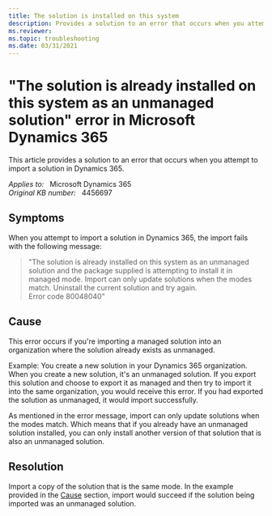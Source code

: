```yaml
---
title: The solution is installed on this system
description: Provides a solution to an error that occurs when you attempt to import a solution in Dynamics 365.
ms.reviewer: 
ms.topic: troubleshooting
ms.date: 03/31/2021
---
```

# "The solution is already installed on this system as an unmanaged solution" error in Microsoft Dynamics 365

This article provides a solution to an error that occurs when you attempt to import a solution in Dynamics 365.

_Applies to:_ &nbsp; Microsoft Dynamics 365  
_Original KB number:_ &nbsp; 4456697

## Symptoms

When you attempt to import a solution in Dynamics 365, the import fails with the following message:

> "The solution is already installed on this system as an unmanaged solution and the package supplied is attempting to install it in managed mode. Import can only update solutions when the modes match. Uninstall the current solution and try again.  
Error code 80048040"

## Cause

This error occurs if you're importing a managed solution into an organization where the solution already exists as unmanaged.

Example: You create a new solution in your Dynamics 365 organization. When you create a new solution, it's an unmanaged solution. If you export this solution and choose to export it as managed and then try to import it into the same organization, you would receive this error. If you had exported the solution as unmanaged, it would import successfully.

As mentioned in the error message, import can only update solutions when the modes match. Which means that if you already have an unmanaged solution installed, you can only install another version of that solution that is also an unmanaged solution.

## Resolution

Import a copy of the solution that is the same mode. In the example provided in the [Cause](#cause) section, import would succeed if the solution being imported was an unmanaged solution.
